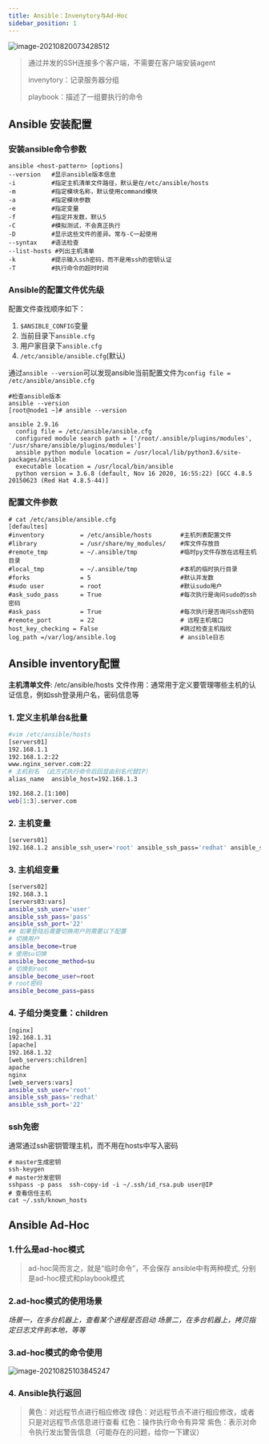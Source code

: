 ```yaml
---
title: Ansible：Invenytory与Ad-Hoc
sidebar_position: 1
---
```




![image-20210820073428512](https://image-fusice.oss-cn-hangzhou.aliyuncs.com/image/5%E5%88%86%E9%92%9F%E5%85%A5%E9%97%A8Ansible/2021.09.26-22:18:38-image-20210820073428512.png)

> 通过并发的SSH连接多个客户端，不需要在客户端安装agent
>
> invenytory：记录服务器分组
>
> playbook：描述了一组要执行的命令
>

## Ansible 安装配置

### 安装ansible命令参数

```
ansible <host-pattern> [options]
--version	#显示ansible版本信息
-i			#指定主机清单文件路径，默认是在/etc/ansible/hosts
-m			#指定模块名称，默认使用command模块
-a			#指定模块参数
-e			#指定变量
-f			#指定并发数，默认5
-C			#模拟测试，不会真正执行
-D			#显示这些文件的差异。常与-C一起使用
--syntax	#语法检查
--list-hosts #列出主机清单
-k			#提示输入ssh密码，而不是用ssh的密钥认证
-T			#执行命令的超时时间
```

### Ansible的配置文件优先级

配置文件查找顺序如下：

1. `$ANSIBLE_CONFIG`变量
2. 当前目录下`ansible.cfg`
3. 用户家目录下`ansible.cfg`
4. `/etc/ansible/ansible.cfg`(默认)

通过`ansible --version`可以发现ansible当前配置文件为`config file = /etc/ansible/ansible.cfg`

```
#检查ansible版本
ansible --version
[root@node1 ~]# ansible --version

ansible 2.9.16
  config file = /etc/ansible/ansible.cfg
  configured module search path = ['/root/.ansible/plugins/modules', '/usr/share/ansible/plugins/modules']
  ansible python module location = /usr/local/lib/python3.6/site-packages/ansible
  executable location = /usr/local/bin/ansible
  python version = 3.6.8 (default, Nov 16 2020, 16:55:22) [GCC 4.8.5 20150623 (Red Hat 4.8.5-44)]
```

### 配置文件参数

```
# cat /etc/ansible/ansible.cfg
[defaultes]
#inventory			= /etc/ansible/hosts		#主机列表配置文件
#library			= /usr/share/my_modules/	#库文件存放目
#remote_tmp			= ~/.ansible/tmp			#临时py文件存放在远程主机目录
#local_tmp			= ~/.ansible/tmp			#本机的临时执行目录
#forks				= 5							#默认并发数
#sudo user			= root						#默认sudo用户
#ask_sudo_pass		= True						#每次执行是询问sudo的ssh密码
#ask_pass			= True						#每次执行是否询问ssh密码
#remote_port		= 22						# 远程主机端口
host_key_checking = False						#跳过检查主机指纹
log_path =/var/log/ansible.log					# ansible日志
```

## Ansible inventory配置

**主机清单文件**: /etc/ansible/hosts
 文件作用：通常用于定义要管理哪些主机的认证信息，例如ssh登录用户名，密码信息等

### 1. 定义主机单台&批量

```bash
#vim /etc/ansible/hosts
[servers01]
192.168.1.1
192.168.1.2:22
www.nginx_server.com:22
# 主机别名 （此方式执行命令后回显由别名代替IP）
alias_name  ansible_host=192.168.1.3 

192.168.2.[1:100]
web[1:3].server.com
```

### 2. 主机变量

```bash
[servers01]
192.168.1.2 ansible_ssh_user='root' ansible_ssh_pass='redhat' ansible_ssh_port='22'
```

### 3. 主机组变量

```bash
[servers02]
192.168.3.1
[servers03:vars]
ansible_ssh_user='user'
ansible_ssh_pass='pass'
ansible_ssh_port='22'
## 如果登陆后需要切换用户则需要以下配置
# 切换用户
ansible_become=true
# 使用su切换
ansible_become_method=su
# 切换到root
ansible_become_user=root
# root密码
ansible_become_pass=pass
```

### 4. 子组分类变量：children

```bash
[nginx]
192.168.1.31
[apache]
192.168.1.32
[web_servers:children]
apache
nginx
[web_servers:vars]
ansible_ssh_user='root'
ansible_ssh_pass='redhat'
ansible_ssh_port='22'
```

### ssh免密

通常通过ssh密钥管理主机，而不用在hosts中写入密码

 ```
 # master生成密钥
 ssh-keygen
 # master分发密钥
 sshpass -p pass  ssh-copy-id -i ~/.ssh/id_rsa.pub user@IP
 # 查看信任主机
 cat ~/.ssh/known_hosts
 ```


## Ansible Ad-Hoc

### 1.什么是ad-hoc模式

> ad-hoc简而言之，就是“临时命令”，不会保存
>  ansible中有两种模式, 分别是ad-hoc模式和playbook模式

### 2.ad-hoc模式的使用场景
 *场景一，在多台机器上，查看某个进程是否启动
 场景二，在多台机器上，拷贝指定日志文件到本地，等等*

### 3.ad-hoc模式的命令使用

![image-20210825103845247](https://image-fusice.oss-cn-hangzhou.aliyuncs.com/image/00-5%E5%88%86%E9%92%9F%E5%85%A5%E9%97%A8Ansible/2021.09.26-22:18:46-image-20210825103845247.png)

### 4. Ansible执行返回

> 黄色：对远程节点进行相应修改
> 绿色：对远程节点不进行相应修改，或者只是对远程节点信息进行查看
> 红色：操作执行命令有异常
> 紫色：表示对命令执行发出警告信息（可能存在的问题，给你一下建议）

